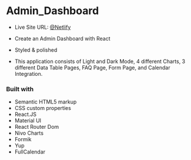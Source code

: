 # Admin_Dashboard 

- Live Site URL: [@Netlify]()

- Create an Admin Dashboard with React 
- Styled & polished
- This application consists of Light and Dark Mode, 4 different Charts, 3 different Data Table Pages, FAQ Page, Form Page, and Calendar Integration.

### Built with

- Semantic HTML5 markup
- CSS custom properties
- React.JS
- Material UI
- React Router Dom
- Nivo Charts
- Formik
- Yup
- FullCalendar
